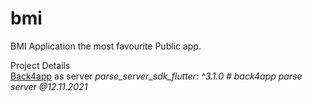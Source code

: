# bmi
BMI Application the most favourite Public app.

Project Details<br>
[](https://github.com/addiraw/bmi/blob/master/Assets.jpeg)
[Back4app](www.back4app.com) as server
  *parse_server_sdk_flutter: ^3.1.0 # back4app parse server @12.11.2021*
